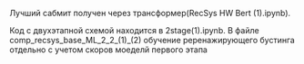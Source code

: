 Лучший сабмит получен через трансформер(RecSys HW Bert (1).ipynb). 


Код с двухэтапной схемой находится в 2stage(1).ipynb.
В файле comp_recsys_base_ML_2_2_(1)_(2) обучение реренажирующего бустинга отдельно с учетом скоров моеделй первого этапа
